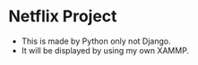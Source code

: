# Netflix Project

- This is made by Python only not Django.
- It will be displayed by using my own XAMMP.

